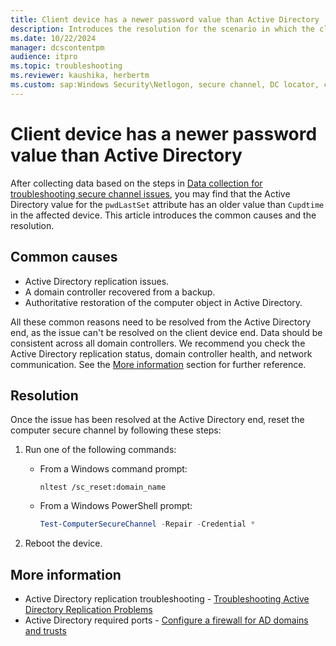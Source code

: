 ```yaml
---
title: Client device has a newer password value than Active Directory
description: Introduces the resolution for the scenario in which the client device has a newer password value than Active Directory.
ms.date: 10/22/2024
manager: dcscontentpm
audience: itpro
ms.topic: troubleshooting
ms.reviewer: kaushika, herbertm
ms.custom: sap:Windows Security\Netlogon, secure channel, DC locator, csstroubleshoot
---
```

# Client device has a newer password value than Active Directory

After collecting data based on the steps in [Data collection for troubleshooting secure channel issues](data-collection-for-troubleshooting-secure-channel-issues.md), you may find that the Active Directory value for the `pwdLastSet` attribute has an older value than `Cupdtime` in the affected device. This article introduces the common causes and the resolution.

## Common causes

- Active Directory replication issues.
- A domain controller recovered from a backup.
- Authoritative restoration of the computer object in Active Directory.

All these common reasons need to be resolved from the Active Directory end, as the issue can't be resolved on the client device end. Data should be consistent across all domain controllers. We recommend you check the Active Directory replication status, domain controller health, and network communication. See the [More information](#more-information) section for further reference.

## Resolution

Once the issue has been resolved at the Active Directory end, reset the computer secure channel by following these steps:

1. Run one of the following commands:

   - From a Windows command prompt:
   
      ```console
      nltest /sc_reset:domain_name
      ```

   - From a Windows PowerShell prompt:

      ```powershell
      Test-ComputerSecureChannel -Repair -Credential *
      ```

3. Reboot the device.

## More information

- Active Directory replication troubleshooting - [Troubleshooting Active Directory Replication Problems](/windows-server/identity/ad-ds/manage/troubleshoot/troubleshooting-active-directory-replication-problems)
- Active Directory required ports - [Configure a firewall for AD domains and trusts](../active-directory/config-firewall-for-ad-domains-and-trusts.md)
